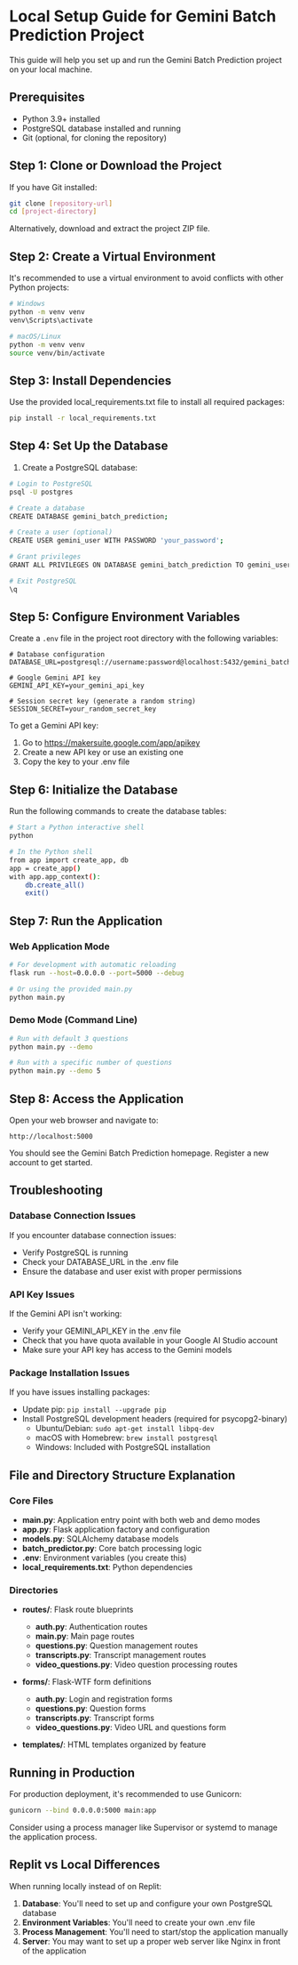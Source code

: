 # Local Setup Guide for Gemini Batch Prediction Project

This guide will help you set up and run the Gemini Batch Prediction project on your local machine.

## Prerequisites

- Python 3.9+ installed
- PostgreSQL database installed and running
- Git (optional, for cloning the repository)

## Step 1: Clone or Download the Project

If you have Git installed:
```bash
git clone [repository-url]
cd [project-directory]
```

Alternatively, download and extract the project ZIP file.

## Step 2: Create a Virtual Environment

It's recommended to use a virtual environment to avoid conflicts with other Python projects:

```bash
# Windows
python -m venv venv
venv\Scripts\activate

# macOS/Linux
python -m venv venv
source venv/bin/activate
```

## Step 3: Install Dependencies

Use the provided local_requirements.txt file to install all required packages:

```bash
pip install -r local_requirements.txt
```

## Step 4: Set Up the Database

1. Create a PostgreSQL database:
```bash
# Login to PostgreSQL
psql -U postgres

# Create a database
CREATE DATABASE gemini_batch_prediction;

# Create a user (optional)
CREATE USER gemini_user WITH PASSWORD 'your_password';

# Grant privileges
GRANT ALL PRIVILEGES ON DATABASE gemini_batch_prediction TO gemini_user;

# Exit PostgreSQL
\q
```

## Step 5: Configure Environment Variables

Create a `.env` file in the project root directory with the following variables:

```
# Database configuration
DATABASE_URL=postgresql://username:password@localhost:5432/gemini_batch_prediction

# Google Gemini API key
GEMINI_API_KEY=your_gemini_api_key

# Session secret key (generate a random string)
SESSION_SECRET=your_random_secret_key
```

To get a Gemini API key:
1. Go to https://makersuite.google.com/app/apikey
2. Create a new API key or use an existing one
3. Copy the key to your .env file

## Step 6: Initialize the Database

Run the following commands to create the database tables:

```bash
# Start a Python interactive shell
python

# In the Python shell
from app import create_app, db
app = create_app()
with app.app_context():
    db.create_all()
    exit()
```

## Step 7: Run the Application

### Web Application Mode

```bash
# For development with automatic reloading
flask run --host=0.0.0.0 --port=5000 --debug

# Or using the provided main.py
python main.py
```

### Demo Mode (Command Line)

```bash
# Run with default 3 questions
python main.py --demo

# Run with a specific number of questions
python main.py --demo 5
```

## Step 8: Access the Application

Open your web browser and navigate to:
```
http://localhost:5000
```

You should see the Gemini Batch Prediction homepage. Register a new account to get started.

## Troubleshooting

### Database Connection Issues

If you encounter database connection issues:
- Verify PostgreSQL is running
- Check your DATABASE_URL in the .env file
- Ensure the database and user exist with proper permissions

### API Key Issues

If the Gemini API isn't working:
- Verify your GEMINI_API_KEY in the .env file
- Check that you have quota available in your Google AI Studio account
- Make sure your API key has access to the Gemini models

### Package Installation Issues

If you have issues installing packages:
- Update pip: `pip install --upgrade pip`
- Install PostgreSQL development headers (required for psycopg2-binary)
  - Ubuntu/Debian: `sudo apt-get install libpq-dev`
  - macOS with Homebrew: `brew install postgresql`
  - Windows: Included with PostgreSQL installation

## File and Directory Structure Explanation

### Core Files

- **main.py**: Application entry point with both web and demo modes
- **app.py**: Flask application factory and configuration
- **models.py**: SQLAlchemy database models
- **batch_predictor.py**: Core batch processing logic
- **.env**: Environment variables (you create this)
- **local_requirements.txt**: Python dependencies

### Directories

- **routes/**: Flask route blueprints
  - **auth.py**: Authentication routes
  - **main.py**: Main page routes
  - **questions.py**: Question management routes
  - **transcripts.py**: Transcript management routes
  - **video_questions.py**: Video question processing routes

- **forms/**: Flask-WTF form definitions
  - **auth.py**: Login and registration forms
  - **questions.py**: Question forms
  - **transcripts.py**: Transcript forms
  - **video_questions.py**: Video URL and questions form

- **templates/**: HTML templates organized by feature

## Running in Production

For production deployment, it's recommended to use Gunicorn:

```bash
gunicorn --bind 0.0.0.0:5000 main:app
```

Consider using a process manager like Supervisor or systemd to manage the application process.

## Replit vs Local Differences

When running locally instead of on Replit:

1. **Database**: You'll need to set up and configure your own PostgreSQL database
2. **Environment Variables**: You'll need to create your own .env file
3. **Process Management**: You'll need to start/stop the application manually 
4. **Server**: You may want to set up a proper web server like Nginx in front of the application
